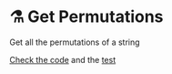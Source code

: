 # ⚗ Get Permutations

Get all the permutations of a string

[Check the code](getpermutations.js) and the [test](__tests__/getpermutations.test.js)